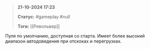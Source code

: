 > **21-10-2024 17:23**
> 
> **Статус:** #gameplay #null 
> 
> **Тэги:** [[Револьвер]]


Пуля по умолчанию, доступная со старта. Имеет более высокий диапазон автодоведения при отскоках и перегрузках. 